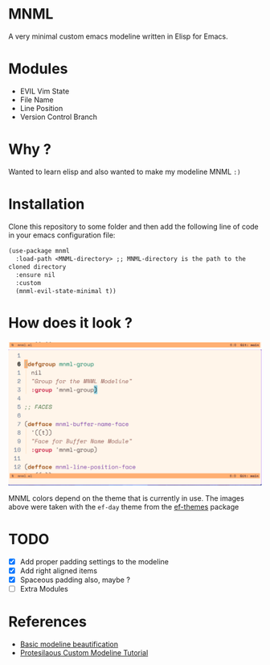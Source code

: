 # MNML
A very minimal custom emacs modeline written in Elisp for Emacs.

# Modules

* EVIL Vim State
* File Name
* Line Position
* Version Control Branch

# Why ?

Wanted to learn elisp and also wanted to make my modeline MNML `:)`

# Installation

Clone this repository to some folder and then add the following line of code in your emacs configuration file:

```elisp
(use-package mnml
  :load-path <MNML-directory> ;; MNML-directory is the path to the cloned directory
  :ensure nil
  :custom
  (mnml-evil-state-minimal t))
```

# How does it look ?

![Image](./images/ss4.png)
![Image](./images/ss5.png)

MNML colors depend on the theme that is currently in use. The images above were taken with the  `ef-day` theme from the [ef-themes](https://github.com/protesilaos/ef-themes) package

# TODO

* [x] Add proper padding settings to the modeline
* [x] Add right aligned items
* [x] Spaceous padding also, maybe ?
* [ ] Extra Modules

# References

* [Basic modeline beautification](https://www.gonsie.com/blorg/modeline.html)
* [Protesilaous Custom Modeline Tutorial](https://www.youtube.com/watch?v=Qf_DLPIA9Cs)
